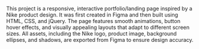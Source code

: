 This project is a responsive, interactive portfolio/landing page inspired by a Nike product design. It was first created in Figma and then built using HTML, CSS, and jQuery. The page features smooth animations, button hover effects, and visually appealing layouts that adapt to different screen sizes. All assets, including the Nike logo, product image, background ellipses, and shadows, are exported from Figma to ensure design accuracy.
